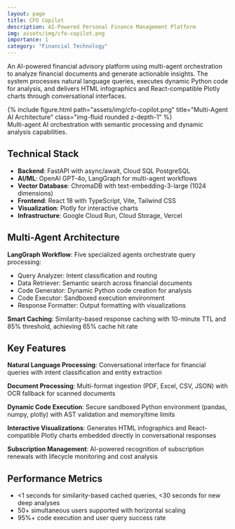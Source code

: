 ```yaml
---
layout: page
title: CFO Copilot
description: AI-Powered Personal Finance Management Platform
img: assets/img/cfo-copilot.png
importance: 1
category: "Financial Technology"
---
```


An AI-powered financial advisory platform using multi-agent orchestration to analyze financial documents and generate actionable insights. The system processes natural language queries, executes dynamic Python code for analysis, and delivers HTML infographics and React-compatible Plotly charts through conversational interfaces.

<div class="row justify-content-sm-center">
    <div class="col-sm mt-3 mt-md-0">
        {% include figure.html path="assets/img/cfo-copilot.png" title="Multi-Agent AI Architecture" class="img-fluid rounded z-depth-1" %}
    </div>
</div>
<div class="caption">
    Multi-agent AI orchestration with semantic processing and dynamic analysis capabilities.
</div>

## Technical Stack
- **Backend**: FastAPI with async/await, Cloud SQL PostgreSQL
- **AI/ML**: OpenAI GPT-4o, LangGraph for multi-agent workflows
- **Vector Database**: ChromaDB with text-embedding-3-large (1024 dimensions)
- **Frontend**: React 18 with TypeScript, Vite, Tailwind CSS
- **Visualization**: Plotly for interactive charts
- **Infrastructure**: Google Cloud Run, Cloud Storage, Vercel

## Multi-Agent Architecture
**LangGraph Workflow**: Five specialized agents orchestrate query processing:
- Query Analyzer: Intent classification and routing
- Data Retriever: Semantic search across financial documents
- Code Generator: Dynamic Python code creation for analysis
- Code Executor: Sandboxed execution environment
- Response Formatter: Output formatting with visualizations

**Smart Caching**: Similarity-based response caching with 10-minute TTL and 85% threshold, achieving 65% cache hit rate

## Key Features
**Natural Language Processing**: Conversational interface for financial queries with intent classification and entity extraction

**Document Processing**: Multi-format ingestion (PDF, Excel, CSV, JSON) with OCR fallback for scanned documents

**Dynamic Code Execution**: Secure sandboxed Python environment (pandas, numpy, plotly) with AST validation and memory/time limits

**Interactive Visualizations**: Generates HTML infographics and React-compatible Plotly charts embedded directly in conversational responses

**Subscription Management**: AI-powered recognition of subscription renewals with lifecycle monitoring and cost analysis

## Performance Metrics
- <1 seconds for similarity-based cached queries, <30 seconds for new deep analyses
- 50+ simultaneous users supported with horizontal scaling
- 95%+ code execution and user query success rate